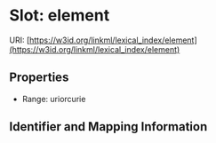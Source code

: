 # Slot: element

URI: [https://w3id.org/linkml/lexical_index/element](https://w3id.org/linkml/lexical_index/element)



<!-- no inheritance hierarchy -->


## Properties

 * Range: uriorcurie



## Identifier and Mapping Information





